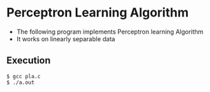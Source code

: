 # Perceptron Learning Algorithm
* The following program implements Perceptron learning Algorithm
* It works on linearly separable data

## Execution
`$ gcc pla.c`  
`$ ./a.out`
